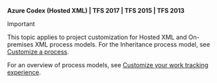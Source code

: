 
<p><b>Azure Codex (Hosted XML) | TFS 2017 | TFS 2015 | TFS 2013</b></p>

> [!IMPORTANT]  
>This topic applies to project customization for Hosted XML and On-premises XML process models. For the Inheritance process model, see [Customize a process](../../settings/work/customize-process.md). 
>
>For an overview of process models, see [Customize your work tracking experience](../customize/customize-work.md).  



